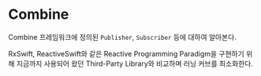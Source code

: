 # Combine

Combine 프레임워크에 정의된 `Publisher`, `Subscriber` 등에 대하여 알아본다.

RxSwift, ReactiveSwift와 같은 Reactive Programming Paradigm을 구현하기 위해 지금까지  사용되어 왔던 Third-Party Library와 비교하며 러닝 커브를 최소화한다.

